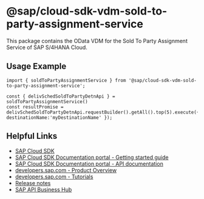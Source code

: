 # @sap/cloud-sdk-vdm-sold-to-party-assignment-service

This package contains the OData VDM for the Sold To Party Assignment Service of SAP S/4HANA Cloud.

## Usage Example
```
import { soldToPartyAssignmentService } from '@sap/cloud-sdk-vdm-sold-to-party-assignment-service';

const { delivSchedSoldToPartyDetnApi } = soldToPartyAssignmentService()
const resultPromise = delivSchedSoldToPartyDetnApi.requestBuilder().getAll().top(5).execute({ destinationName:'myDestinationName' });

```

## Helpful Links

- [SAP Cloud SDK](https://github.com/SAP/cloud-sdk-js)
- [SAP Cloud SDK Documentation portal - Getting started guide](https://sap.github.io/cloud-sdk/docs/js/getting-started)
- [SAP Cloud SDK Documentation portal - API documentation](https://sap.github.io/cloud-sdk/docs/js/api)
- [developers.sap.com - Product Overview](https://developers.sap.com/topics/cloud-sdk.html)
- [developers.sap.com - Tutorials](https://developers.sap.com/tutorial-navigator.html?tag=software-product:technology-platform/sap-cloud-sdk&tag=tutorial:type/tutorial&tag=programming-tool:javascript)
- [Release notes](https://help.sap.com/doc/2324e9c3b28748a4ae2ad08166d77675/1.0/en-US/js-index.html)
- [SAP API Business Hub](https://api.sap.com/)
